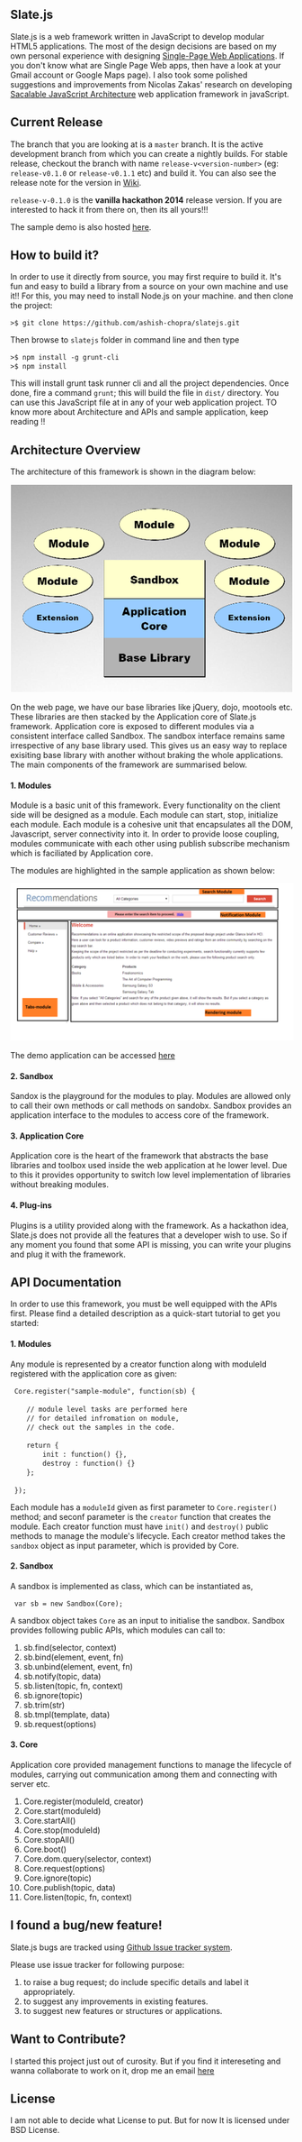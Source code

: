 Slate.js
--------------------

Slate.js is a web framework written in JavaScript to develop modular HTML5 applications. The most of the design decisions are based on my own personal experience with designing [Single-Page Web Applications](http://en.wikipedia.org/wiki/Single-page_application). If you don't know what are Single Page Web apps, then have a look at your Gmail account or Google Maps page). I also took some polished suggestions and improvements from Nicolas Zakas' research on developing [Sacalable JavaScript Architecture](https://www.youtube.com/watch?v=vXjVFPosQHw) web application framework in javaScript.


Current Release
----------------------------

The branch that you are looking at is a `master` branch. It is the active development branch from which you can create a nightly builds. For stable release, checkout the branch with name `release-v<version-number>` (eg: `release-v0.1.0` or `release-v0.1.1` etc) and build it. You can also see the release note for the version in [Wiki](https://github.com/ashish-chopra/slatejs/wiki).

`release-v-0.1.0` is the **vanilla hackathon 2014** release version. If you are interested to hack it from there on, then its all yours!!!

The sample demo is also hosted [here](https://dl.dropboxusercontent.com/u/88867846/Slatejs/demo/index.html).


How to build it?
-----------------------

In order to use it directly from source, you may first require to build it. It's fun and easy to build a library from a source on your own machine and use it!! For this, you may need to install Node.js on your machine. and then clone the project:

    >$ git clone https://github.com/ashish-chopra/slatejs.git

Then browse to `slatejs` folder in command line and then type

    >$ npm install -g grunt-cli
    >$ npm install

This will install grunt task runner cli and all the project dependencies.
Once done, fire a command `grunt`; this will build the file in `dist/` directory.
You can use this JavaScript file at in any of your web application project.
TO know more about Architecture and APIs and sample application, keep reading !!


Architecture Overview
---------------------------
The architecture of this framework is shown in the diagram below:

![alt text](https://raw.githubusercontent.com/ashish-chopra/slatejs/master/sample/WebContent/images/architecture.png)

On the web page, we have our base libraries like jQuery, dojo, mootools etc. These libraries are then stacked by the Application core of Slate.js framework. Application core is exposed to different modules via a consistent interface called Sandbox. The sandbox interface remains same irrespective of any base library used. This gives us an easy way to replace exisiting base library with another without braking the whole applications. The main components of the framework are summarised below.


#### 1. Modules
Module is a basic unit of this framework. Every functionality on the client side will be designed as a module. Each module can start, stop, initialize each module. Each module is a cohesive unit that encapsulates all the DOM, Javascript, server connectivity into it. In order to provide loose coupling, modules communicate with each other using   publish subscribe mechanism which is faciliated by Application core.

The modules are highlighted in the sample application as shown below:

![alt text](https://raw.githubusercontent.com/ashish-chopra/slatejs/master/sample/WebContent/images/demo-app.png)

The demo application can be accessed [here](https://dl.dropboxusercontent.com/u/88867846/Slatejs/demo/index.html)

#### 2. Sandbox
Sandox is the playground for the modules to play. Modules are allowed only to call their own methods or call methods on sandobx. Sandbox provides an application interface to the modules to access core of the framework.

#### 3. Application Core
Application core is the heart of the framework that abstracts the base libraries and toolbox used inside the web application at he lower level. Due to this it provides opportunity to switch low level implementation of libraries without breaking modules.

#### 4. Plug-ins
Plugins is a utility provided along with the framework. As a hackathon idea, Slate.js does not provide  all the features that a developer wish to use. So if any moment you found that some API is missing, you can write your plugins and plug it with the framework.

API Documentation
-------------------------

In order to use this framework, you must be well equipped with the APIs first. Please find a detailed description as a quick-start tutorial to get you started:

#### 1. Modules
Any module is represented by a creator function along with moduleId registered with the application core as given:

     Core.register("sample-module", function(sb) {
        
        // module level tasks are performed here
        // for detailed infromation on module, 
        // check out the samples in the code.
        
        return {
            init : function() {},
            destroy : function() {}
        };
        
     });

Each module has a `moduleId` given as first parameter to `Core.register()` method; and seconf parameter is the `creator` function that creates the module. Each creator function must have `init()` and `destroy()` public methods to manage the module's lifecycle. Each creator method takes the `sandbox` object as input parameter, which is provided by Core.

#### 2. Sandbox
A sandbox is implemented as class, which can be instantiated as,

     var sb = new Sandbox(Core);
     
A sandbox object takes `Core` as an input to initialise the sandbox. Sandbox provides following public APIs, which modules can call to:

1. sb.find(selector, context)
2. sb.bind(element, event, fn)
3. sb.unbind(element, event, fn)
4. sb.notify(topic, data)
5. sb.listen(topic, fn, context)
6. sb.ignore(topic)
6. sb.trim(str)
7. sb.tmpl(template, data)
8. sb.request(options)

#### 3. Core
Application core provided management functions to manage the lifecycle of modules, carrying out communication among them and connecting with server etc.

1. Core.register(moduleId, creator)
2. Core.start(moduleId)
3. Core.startAll()
4. Core.stop(moduleId)
5. Core.stopAll()
6. Core.boot()
7. Core.dom.query(selector, context)
8. Core.request(options)
9. Core.ignore(topic)
10. Core.publish(topic, data)
11. Core.listen(topic, fn, context)


I found a bug/new feature!
---------------------------
Slate.js bugs are tracked using [Github Issue tracker system](https://github.com/ashish-chopra/slatejs/issues).

Please use issue tracker for following purpose:
 1. to raise a bug request; do include specific details and label it appropriately.
 2. to suggest any improvements in existing features.
 3. to suggest new features or structures or applications.


Want to Contribute?
----------------------------
I started this project just out of curosity. But if you find it intereseting and wanna collaborate to work on it,
drop me an email [here](mailto://sendtoashishchopra@gmail.com)

License
----------------
I am not able to decide what License to put. 
But for now It is licensed under BSD License.


